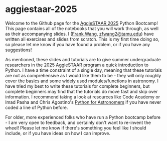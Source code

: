 # aggiestaar-2025
Welcome to the Github page for the [AggieSTAAR 2025](https://instrumentation.tamu.edu/aggiestaar/) Python Bootcamp! This page contains all of the notebooks that you will work through, as well as their accompanying slides. I ([Frank Wang](tx.ag/zfwang), [zfwang2@tamu.edu](zfwang2@tamu.edu)) have written all exercises and slides from scratch. This is my first time doing so, so please let me know if you have found a problem, or if you have any suggestions!

As mentioned, these slides and tutorials are to give summer undergraduate researchers in the 2025 AggieSTAAR program a quick introduction to Python. I have a time constraint of a single day, meaning that these tutorials are not as comprehensive as I would like them to be - they will only roughly cover the basics and some widely used modules/functions in astronomy. I have tried my best to write these tutorials for complete beginners, but complete beginners may find that the tutorials do move fast and skip over information. I recommend taking a look at resources like Code Academy or Imad Pasha and Chris Agostino's [Python for Astronomers](https://prappleizer.github.io/textbook.pdf) if you have never coded a line of Python before. 

For older, more experienced folks who have run a Python bootcamp before - I am very open to feedback, and certainly don't want to re-invent the wheel! Please let me know if there's something you feel like I should include, or if you have ideas on how I can improve. 
